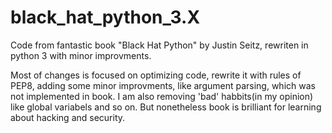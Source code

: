 # black_hat_python_3.X
Code from fantastic book "Black Hat Python" by Justin Seitz, rewriten in python 3 with minor improvments.

Most of changes is focused on optimizing code, rewrite it with rules of PEP8, adding some minor improvments, like argument parsing,
which was not implemented in book. I am also removing 'bad' habbits(in my opinion) like global variabels and so on. But nonetheless book is
brilliant for learning about hacking and security.
